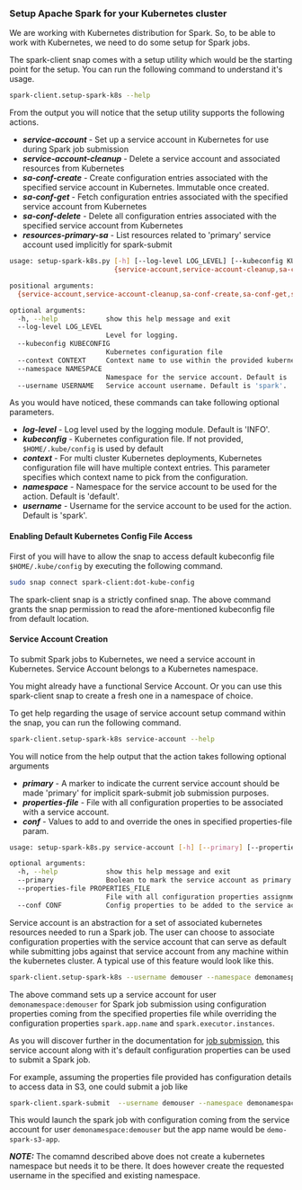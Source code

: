 ### Setup Apache Spark for your Kubernetes cluster
We are working with Kubernetes distribution for Spark. So, to be able to work with Kubernetes, we need to do some setup
for Spark jobs.

The spark-client snap comes with a setup utility which would be the starting point for the setup. You can
run the following command to understand it's usage.
```bash
spark-client.setup-spark-k8s --help
```

From the output you will notice that the setup utility supports the following actions.
* ***service-account*** - Set up a service account in Kubernetes for use during Spark job submission
* ***service-account-cleanup*** - Delete a service account and associated resources from Kubernetes
* ***sa-conf-create*** - Create configuration entries associated with the specified service account in Kubernetes. Immutable once created.
* ***sa-conf-get*** - Fetch configuration entries associated with the specified service account from Kubernetes
* ***sa-conf-delete*** - Delete all configuration entries associated with the specified service account from Kubernetes
* ***resources-primary-sa*** - List resources related to 'primary' service account used implicitly for spark-submit

```bash
usage: setup-spark-k8s.py [-h] [--log-level LOG_LEVEL] [--kubeconfig KUBECONFIG] [--context CONTEXT] [--namespace NAMESPACE] [--username USERNAME]
                          {service-account,service-account-cleanup,sa-conf-create,sa-conf-get,sa-conf-delete,resources-primary-sa} ...

positional arguments:
  {service-account,service-account-cleanup,sa-conf-create,sa-conf-get,sa-conf-delete,resources-primary-sa}

optional arguments:
  -h, --help            show this help message and exit
  --log-level LOG_LEVEL
                        Level for logging.
  --kubeconfig KUBECONFIG
                        Kubernetes configuration file
  --context CONTEXT     Context name to use within the provided kubernetes configuration file
  --namespace NAMESPACE
                        Namespace for the service account. Default is 'default'.
  --username USERNAME   Service account username. Default is 'spark'.
```

As you would have noticed, these commands can take following optional parameters.
* ***log-level*** - Log level used by the logging module. Default is 'INFO'.
* ***kubeconfig*** - Kubernetes configuration file. If not provided, ```$HOME/.kube/config``` is used by default
* ***context*** - For multi cluster Kubernetes deployments, Kubernetes configuration file will have multiple context entries. This parameter specifies which context name to pick from the configuration.
* ***namespace*** - Namespace for the service account to be used for the action. Default is 'default'.
* ***username*** - Username for the service account to be used for the action. Default is 'spark'.

#### Enabling Default Kubernetes Config File Access

First of you will have to allow the snap to access default kubeconfig file ```$HOME/.kube/config``` by executing the following command.

```bash
sudo snap connect spark-client:dot-kube-config
```

The spark-client snap is a strictly confined snap. The above command grants the snap permission to read the afore-mentioned
kubeconfig file from default location.

#### Service Account Creation
To submit Spark jobs to Kubernetes, we need a service account in Kubernetes. Service Account belongs to a Kubernetes namespace. 

You might already have a functional Service Account. Or you can use this spark-client snap to create a fresh one in a namespace of choice.

To get help regarding the usage of service account setup command within the snap, you can run the following command.

```bash
spark-client.setup-spark-k8s service-account --help
```

You will notice from the help output that the action takes following optional arguments
* ***primary*** - A marker to indicate the current service account should be made 'primary' for implicit spark-submit job submission purposes.
* ***properties-file*** - File with all configuration properties to be associated with a service account.
* ***conf*** - Values to add to and override the ones in specified properties-file param.

```bash
usage: setup-spark-k8s.py service-account [-h] [--primary] [--properties-file PROPERTIES_FILE] [--conf CONF]

optional arguments:
  -h, --help            show this help message and exit
  --primary             Boolean to mark the service account as primary.
  --properties-file PROPERTIES_FILE
                        File with all configuration properties assignments.
  --conf CONF           Config properties to be added to the service account.
```
Service account is an abstraction for a set of associated kubernetes resources needed to run a Spark job. The user can choose to associate configuration properties 
with the service account that can serve as default while submitting jobs against that service account from any machine within the kubernetes cluster. A typical use 
of this feature would look like this.

```bash
spark-client.setup-spark-k8s --username demouser --namespace demonamespace service-account --properties-file /home/demouser/conf/spark-defaults.conf --conf spark.app.name=demo-spark-app --conf spark.executor.instances=3
```

The above command sets up a service account for user ```demonamespace:demouser``` for Spark job submission using configuration properties coming from the specified 
properties file while overriding the configuration properties ```spark.app.name``` and ```spark.executor.instances```.

As you will discover further in the documentation for [job submission](/docs/submit.md), this service account along with it's default configuration properties can be used to submit a Spark job.

For example, assuming the properties file provided has configuration details to access data in S3, one could submit a job like
```bash
spark-client.spark-submit  --username demouser --namespace demonamespace --deploy-mode cluster --conf spark.app.name=demo-spark-s3-app $S3_PATH_FOR_CODE_FILE
```
This would launch the spark job with configuration coming from the service account for user ```demonamespace:demouser``` but the app name would be ```demo-spark-s3-app```. 

**_NOTE:_** The comamnd described above does not create a kubernetes namespace but needs it to be there. It does however create the requested username in the specified and existing namespace.
